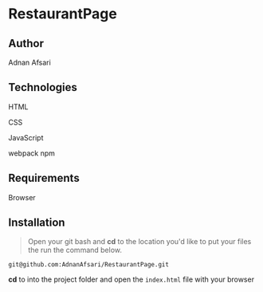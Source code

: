# RestaurantPage

## Author

Adnan Afsari

## Technologies
HTML

CSS

JavaScript

webpack
npm

## Requirements

Browser

## Installation
> Open your git bash and **cd** to the location you'd like to put your files the run the command below.

`git@github.com:AdnanAfsari/RestaurantPage.git`

**cd** to into the project folder and open the `index.html` file with your browser
